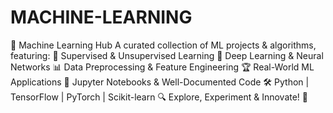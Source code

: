 # MACHINE-LEARNING
 🚀 Machine Learning Hub A curated collection of ML projects & algorithms, featuring:  📌 Supervised & Unsupervised Learning 🤖 Deep Learning & Neural Networks 📊 Data Preprocessing & Feature Engineering 🏆 Real-World ML Applications 📝 Jupyter Notebooks & Well-Documented Code 🛠 Python | TensorFlow | PyTorch | Scikit-learn 🔍 Explore, Experiment & Innovate! 🚀
